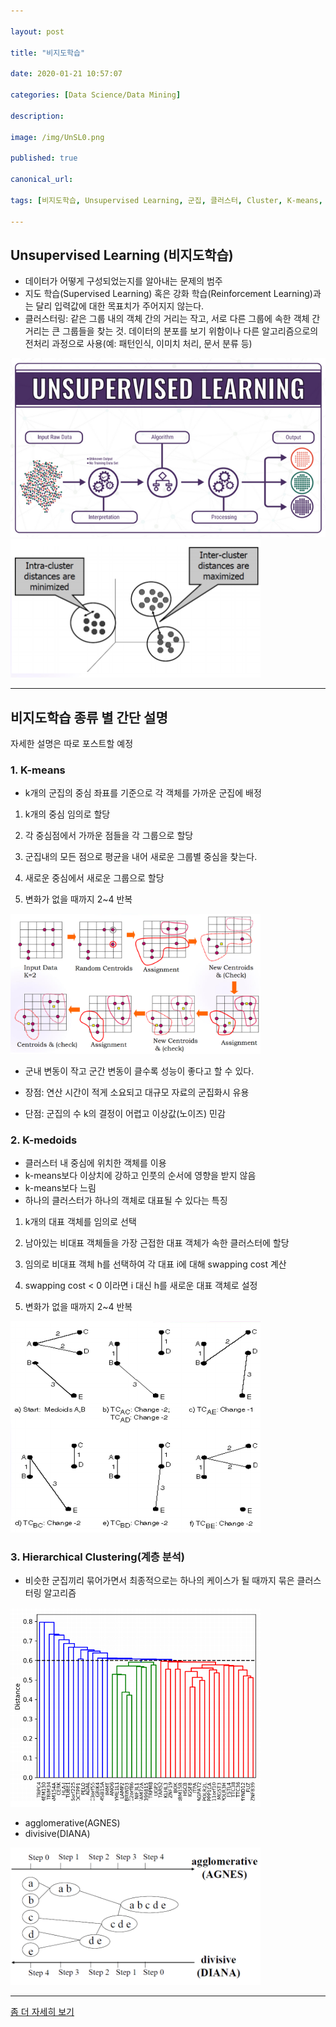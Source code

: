 ```yaml
---

layout: post

title: "비지도학습"

date: 2020-01-21 10:57:07

categories: [Data Science/Data Mining]

description:

image: /img/UnSL0.png

published: true

canonical_url:

tags: [비지도학습, Unsupervised Learning, 군집, 클러스터, Cluster, K-means, K-medoids, 계층 분석, Hierarchical Clustering, 데이터 마이닝, Data Mining]

---
```


## Unsupervised Learning (비지도학습)

- 데이터가 어떻게 구성되었는지를 알아내는 문제의 범주
- 지도 학습(Supervised Learning) 혹은 강화 학습(Reinforcement Learning)과는 달리 입력값에 대한 목표치가 주어지지 않는다.
- 클러스터링: 같은 그룹 내의 객체 간의 거리는 작고, 서로 다른 그룹에 속한 객체 간 거리는 큰 그룹들을 찾는 것. 데이터의 분포를 보기 위함이나 다른 알고리즘으로의 전처리 과정으로 사용(예: 패턴인식, 이미치 처리, 문서 분류 등)

<img src='/img/UnSL01.png'>

<img src='/img/UnSL02.png' width='400'>

------------------------------------------

## 비지도학습 종류 별 간단 설명

자세한 설명은 따로 포스트할 예정

### 1. K-means

- k개의 군집의 중심 좌표를 기준으로 각 객체를 가까운 군집에 배정

1) k개의 중심 임의로 할당

2) 각 중심점에서 가까운 점들을 각 그룹으로 할당

3) 군집내의 모든 점으로 평균을 내어 새로운 그룹별 중심을 찾는다.

4) 새로운 중심에서 새로운 그룹으로 할당

5) 변화가 없을 때까지 2~4 반복

<img src='/img/UnSL03.png' width='400'>

- 군내 변동이 작고 군간 변동이 클수록 성능이 좋다고 할 수 있다.

- 장점: 연산 시간이 적게 소요되고 대규모 자료의 군집화시 유용
- 단점: 군집의 수 k의 결정이 어렵고 이상값(노이즈) 민감

### 2. K-medoids

-  클러스터 내 중심에 위치한 객체를 이용
- k-means보다 이상치에 강하고 인풋의 순서에 영향을 받지 않음
- k-means보다 느림
- 하나의 클러스터가 하나의 객체로 대표될 수 있다는 특징 

1) k개의 대표 객체를 임의로 선택

2) 남아있는 비대표 객체들을 가장 근접한 대표 객체가 속한 클러스터에 할당

3) 임의로 비대표 객체 h를 선택하여 각 대표 i에 대해 swapping cost 계산

4) swapping cost < 0 이라면 i 대신 h를 새로운 대표 객체로 설정

5) 변화가 없을 때까지 2~4 반복

<img src='/img/UnSL04.png' width='400'>

### 3. Hierarchical Clustering(계층 분석)

- 비슷한 군집끼리 묶어가면서 최종적으로는 하나의 케이스가 될 때까지 묶은 클러스터링 알고리즘

<img src='/img/UnSL06.png' width='400'>

- agglomerative(AGNES)
- divisive(DIANA)

<img src='/img/UnSL05.png' width='400'>

---

[좀 더 자세히 보기](https://hwk0702.github.io/ml/dl/machine%20learning/2020/06/03/Unsupervised_Learning/)